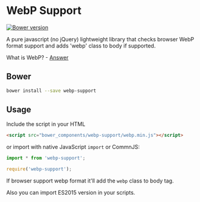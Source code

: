 WebP Support
==============

[![Bower version](https://badge.fury.io/bo/webp-support.svg)](https://badge.fury.io/bo/webp-support)

A pure javascript (no jQuery) lightweight library that checks browser WebP format support and adds 'webp' class to body if supported.

What is WebP? - [Answer](https://developers.google.com/speed/webp/)

## Bower

  ```bash
  bower install --save webp-support
  ```

## Usage

Include the script in your HTML

  ```html
  <script src="bower_components/webp-support/webp.min.js"></script>
  ```

  or import with native JavaScript `import` or CommnJS:

  ```js
  import * from 'webp-support';

  require('webp-support');
  ```

If browser support webp format it'll add the `webp` class to body tag.

Also you can import ES2015 version in your scripts.
